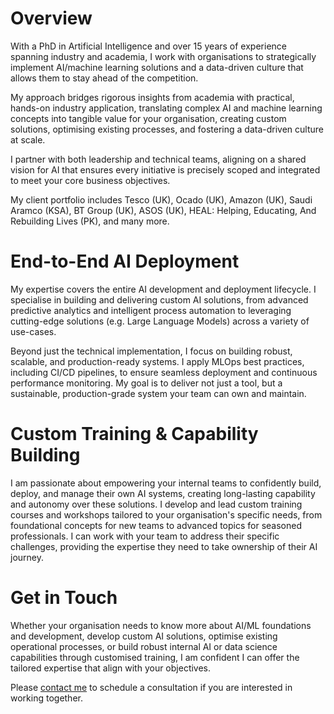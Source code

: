 # Overview



With a PhD in Artificial Intelligence and over 15 years of experience spanning industry and academia, I work with organisations to strategically implement AI/machine learning solutions and a data-driven culture that allows them to stay ahead of the competition.



My approach bridges rigorous insights from academia with practical, hands-on industry application, translating complex AI and machine learning concepts into tangible value for your organisation, creating custom solutions, optimising existing processes, and fostering a data-driven culture at scale.



I partner with both leadership and technical teams, aligning on a shared vision for AI that ensures every initiative is precisely scoped and integrated to meet your core business objectives.



My client portfolio includes Tesco (UK), Ocado (UK), Amazon (UK), Saudi Aramco (KSA), BT Group (UK), ASOS (UK), HEAL: Helping, Educating, And Rebuilding Lives (PK), and many more.



# End-to-End AI Deployment



My expertise covers the entire AI development and deployment lifecycle. I specialise in building and delivering custom AI solutions, from advanced predictive analytics and intelligent process automation to leveraging cutting-edge solutions (e.g. Large Language Models) across a variety of use-cases.



Beyond just the technical implementation, I focus on building robust, scalable, and production-ready systems. I apply MLOps best practices, including CI/CD pipelines, to ensure seamless deployment and continuous performance monitoring. My goal is to deliver not just a tool, but a sustainable, production-grade system your team can own and maintain.



# Custom Training \& Capability Building



I am passionate about empowering your internal teams to confidently build, deploy, and manage their own AI systems, creating long-lasting capability and autonomy over these solutions. I develop and lead custom training courses and workshops tailored to your organisation's specific needs, from foundational concepts for new teams to advanced topics for seasoned professionals. I can work with your team to address their specific challenges, providing the expertise they need to take ownership of their AI journey.



# Get in Touch



Whether your organisation needs to know more about AI/ML foundations and development, develop custom AI solutions, optimise existing operational processes, or build robust internal AI or data science capabilities through customised training, I am confident I can offer the tailored expertise that align with your objectives.



Please [contact me](mailto:imy@imytk.co.uk) to schedule a consultation if you are interested in working together.

